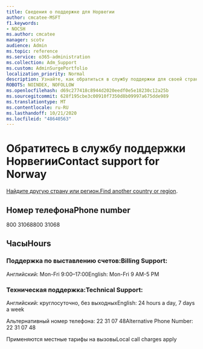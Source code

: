 ```yaml
---
title: Сведения о поддержке для Норвегии
author: cmcatee-MSFT
f1.keywords:
- NOCSH
ms.author: cmcatee
manager: scotv
audience: Admin
ms.topic: reference
ms.service: o365-administration
ms.collection: Adm_Support
ms.custom: AdminSurgePortfolio
localization_priority: Normal
description: Узнайте, как обратиться в службу поддержки для своей страны или региона.
ROBOTS: NOINDEX, NOFOLLOW
ms.openlocfilehash: d69c277418c8944d2020eedf0e5e18230c12a25b
ms.sourcegitcommit: 628f195cbe3c00910f7350d8b09997a675dde989
ms.translationtype: MT
ms.contentlocale: ru-RU
ms.lasthandoff: 10/21/2020
ms.locfileid: "48640563"
---
```

# <a name="contact-support-for-norway"></a><span data-ttu-id="72801-103">Обратитесь в службу поддержки Норвегии</span><span class="sxs-lookup"><span data-stu-id="72801-103">Contact support for Norway</span></span>

<span data-ttu-id="72801-104">[Найдите другую страну или регион.](../contact-support-for-business-products.md)</span><span class="sxs-lookup"><span data-stu-id="72801-104">[Find another country or region](../contact-support-for-business-products.md).</span></span>

## <a name="phone-number"></a><span data-ttu-id="72801-105">Номер телефона</span><span class="sxs-lookup"><span data-stu-id="72801-105">Phone number</span></span>
<span data-ttu-id="72801-106">800 31068</span><span class="sxs-lookup"><span data-stu-id="72801-106">800 31068</span></span>

## <a name="hours"></a><span data-ttu-id="72801-107">Часы</span><span class="sxs-lookup"><span data-stu-id="72801-107">Hours</span></span>
### <a name="billing-support"></a><span data-ttu-id="72801-108">Поддержка по выставлению счетов:</span><span class="sxs-lookup"><span data-stu-id="72801-108">Billing Support:</span></span>

<span data-ttu-id="72801-109">Английский: Mon-Fri 9:00–17:00</span><span class="sxs-lookup"><span data-stu-id="72801-109">English: Mon-Fri 9 AM-5 PM</span></span>

### <a name="technical-support"></a><span data-ttu-id="72801-110">Техническая поддержка:</span><span class="sxs-lookup"><span data-stu-id="72801-110">Technical Support:</span></span>

<span data-ttu-id="72801-111">Английский: круглосуточно, без выходных</span><span class="sxs-lookup"><span data-stu-id="72801-111">English: 24 hours a day, 7 days a week</span></span>

<span data-ttu-id="72801-112">Альтернативный номер телефона: 22 31 07 48</span><span class="sxs-lookup"><span data-stu-id="72801-112">Alternative Phone Number: 22 31 07 48</span></span>

<span data-ttu-id="72801-113">Применяются местные тарифы на вызовы</span><span class="sxs-lookup"><span data-stu-id="72801-113">Local call charges apply</span></span>
